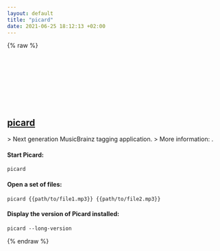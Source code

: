 ```yaml
---
layout: default
title: "picard"
date: 2021-06-25 18:12:13 +02:00
---
```

{% raw %}
<h2 id="picard">
  <a href="/en/common/picard.html">picard</a> <a href="#picard"><svg class="icon">
    <use href="/assets/images/unicode_sprite.svg#link" />
  </svg></a>
</h2>
> Next generation MusicBrainz tagging application.
> More information: <https://picard.musicbrainz.org/>.

#### Start Picard:
```shell
picard
```
#### Open a set of files:
```shell
picard {{path/to/file1.mp3}} {{path/to/file2.mp3}}
```
#### Display the version of Picard installed:
```shell
picard --long-version
```
{% endraw %}